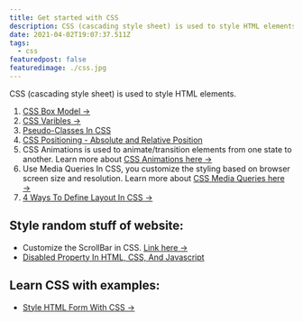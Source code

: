 ```yaml
---
title: Get started with CSS
description: CSS (cascading style sheet) is used to style HTML elements.
date: 2021-04-02T19:07:37.511Z
tags:
  - css
featuredpost: false
featuredimage: ./css.jpg
---
```


CSS (cascading style sheet) is used to style HTML elements.

1. [CSS Box Model →](https://taimoorsattar.dev/blogs/box-model-in-css/)
2. [CSS Varibles →](https://taimoorsattar.dev/blogs/css-variables)
3. [Pseudo-Classes In CSS](https://taimoorsattar.dev/blogs/pseudo-classes-css)
4. [CSS Positioning - Absolute and Relative Position](https://taimoorsattar.dev/blogs/css-position-relative-absolute)
5. CSS Animations is used to animate/transition elements from one state to another. Learn more about [CSS Animations here →](https://taimoorsattar.dev/blogs/css-animation)
6. Use Media Queries In CSS, you customize the styling based on browser screen size and resolution. Learn more about [CSS Media Queries here →](https://taimoorsattar.dev/blogs/media-queries-in-css)
7. [4 Ways To Define Layout In CSS →](https://taimoorsattar.dev/blogs/layout-in-css/)

## Style random stuff of website:

- Customize the ScrollBar in CSS. [Link here →](https://taimoorsattar.dev/blogs/custom-scrollbar-in-css)
- [Disabled Property In HTML, CSS, And Javascript](https://taimoorsattar.dev/blogs/disabled-property-in-html-css-and-javascript)

## Learn CSS with examples:

- [Style HTML Form With CSS →](https://taimoorsattar.dev/blogs/style-html-form-with-css)
